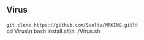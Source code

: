 ## Virus

`git clone https://github.com/Suolta/MRKING.git`\n  
cd Virus\n
bash install.sh\n
./Virus.sh

